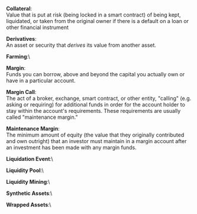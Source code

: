 **Collateral**:\
	Value that is put at risk (being locked in a smart contract) of being kept, liquidated, or taken from the original owner if there is a default on a loan or other financial instrument


**Derivatives**:\
	An asset or security that _derives_ its value from another asset. 

**Farming**:\
	

**Margin**:\
	Funds you can borrow, above and beyond the capital you actually own or have in a particular account. 
	
	
**Margin Call**:\
	The act of a broker, exchange, smart contract, or other entity, "calling" (e.g. asking or requiring) for additional funds in order for the account holder to stay within the account's requirements. These requirements are usually called "maintenance margin."
		

**Maintenance Margin**:\
	The minimum amount of equity (the value that they originally contributed and own outright) that an investor must maintain in a margin account after an investment has been made with any margin funds. 
	
**Liquidation Event**:\
	
**Liquidity Pool**:\

**Liquidity Mining**:\ 

**Synthetic Assets**:\

**Wrapped Assets**:\

